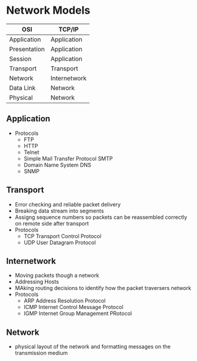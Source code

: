 # Network Models
| OSI   | TCP/IP |
|--------------- | --------------- |
| Application | Application   |
| Presentation   | Application   |
| Session | Application   |
|  Transport | Transport  |
| Network | Internetwork |
| Data Link | Network |
| Physical  | Network |


## Application
- Protocols
	- FTP
	- HTTP
	- Telnet
	- Simple Mail Transfer Protocol SMTP
	- Domain Name System DNS
	- SNMP

## Transport
- Error checking and reliable packet delivery
- Breaking data stream into segments
- Assigng sequence numbers so packets can be reassembled correctly on remote side after transport
- Protocols
	- TCP Transport Control Protocol 
	- UDP User Datagram Protocol

## Internetwork
- Moving packets though a network
- Addressing Hosts
- MAking routing decisions to identify how the packet traversers network
- Protocols
	- ARP Address Resolution Protocol
	- ICMP Internet Control Message Protocol
	- IGMP Internet Group Management PRotocol

## Network
- physical layout of the network and formatting messages on the transmission medium
